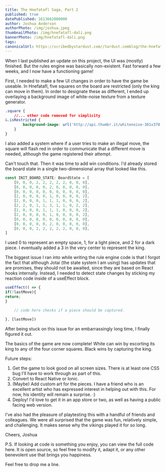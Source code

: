 ```yaml
---
title: The Hnefatafl Saga, Part 2
published: true
datePublished: 1613662088000
author: Joshua Anderson
authorPhoto: /img/joshua.jpeg
thumbnailPhoto: /img/hnefatafl-dali.png
bannerPhoto: /img/hnefatafl-dali.png
tags:
canonicalUrl: https://scribedbystardust.com//tardust.comblog/the-hnefatafl-saga-2
---
```


When I last published an update on this project, the UI was (mostly) finished. But the rules engine was basically non-existent. Fast forward a few weeks, and I now have a functioning game!

First, I needed to make a few UI changes in order to have the game be useable. In Hnefatafl, five squares on the board are restricted (only the king can move in them). In order to designate these as different, I ended up overlaying a background image of white-noise texture from a texture generator.

```css
.square {
    //... other code removed for simplicity
&.isRestricted {
        background-image: url('http://api.thumbr.it/whitenoise-361x370.png?background=ffffffff&noise=050505&density=50&opacity=31');
    }
}
```

I also added a system where if a user tries to make an illegal move, the square will flash red in order to communicate that a different move is needed, although the game registered their attempt.

Can't touch that.
Then it was time to add win conditions. I'd already stored the board state in a single two-dimensional array that looked like this.

```ts
const INIT_BOARD_STATE: BoardState = [
    [0, 0, 0, 2, 2, 2, 2, 2, 0, 0, 0],
    [0, 0, 0, 0, 0, 2, 0, 0, 0, 0, 0],
    [0, 0, 0, 0, 0, 0, 0, 0, 0, 0, 0],
    [2, 0, 0, 0, 0, 1, 0, 0, 0, 0, 2],
    [2, 0, 0, 0, 1, 1, 1, 0, 0, 0, 2],
    [2, 2, 0, 1, 1, 3, 1, 1, 0, 2, 2],
    [2, 0, 0, 0, 1, 1, 1, 0, 0, 0, 2],
    [2, 0, 0, 0, 0, 1, 0, 0, 0, 0, 2],
    [0, 0, 0, 0, 0, 0, 0, 0, 0, 0, 0],
    [0, 0, 0, 0, 0, 2, 0, 0, 0, 0, 0],
    [0, 0, 0, 2, 2, 2, 2, 2, 0, 0, 0],
]
```

I used 0 to represent an empty space, 1, for a light piece, and 2 for a dark piece. I eventually added a 3 in the very center to represent the king.

The biggest issue I ran into while writing the rule engine code is that I forgot the fact that although Jotai (the state system I am using) has updates that are promises, they should not be awaited, since they are based on React hooks internally. Instead, I needed to detect state changes by sticking my reaction code inside of a useEffect block.

```ts
useEffect(( => {
if(!lastMove){
return;
}

    // code here checks if a piece should be captured.

}, [lastMove])
```

After being stuck on this issue for an embarrassingly long time, I finally figured it out.

The basics of the game are now complete! White can win by escorting its king to any of the four corner squares. Black wins by capturing the king.

Future steps:

1. Get the game to look good on all screen sizes. There is at least one CSS bug I'll have to work through as part of this.
2. Convert to React Native or Ionic.
3. (Maybe) Add custom art for the pieces. I have a friend who is an excellent artist who has expressed interest in helping out with this. For now, his identity will remain a surprise. :)
4. Deploy! I'd love to get it in an app store or two, as well as having a public facing web version.

I've also had the pleasure of playtesting this with a handful of friends and colleagues. We were all surprised that the game was fun, relatively simple, and challenging. It makes sense why the vikings played it for so long.

Cheers,
Joshua

P.S. If looking at code is something you enjoy, you can view the full code here. It is open source, so feel free to modify it, adapt it, or any other benevolent use that brings you happiness.

Feel free to drop me a line.

